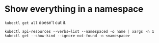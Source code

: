 # Show everything in a namespace

`kubectl get all` doesn't cut it. 

```
kubectl api-resources --verbs=list --namespaced -o name | xargs -n 1 kubectl get --show-kind --ignore-not-found -n <namespace>
```
